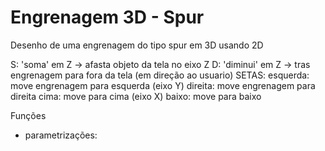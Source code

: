 # Engrenagem 3D - Spur

Desenho de uma engrenagem do tipo spur em 3D usando 2D

S: 'soma' em Z -> afasta objeto da tela no eixo Z
D: 'diminui' em Z -> tras engrenagem para fora da tela (em direção ao usuario)
SETAS:
esquerda: move engrenagem para esquerda (eixo Y)
direita: move engrenagem para direita
cima: move para cima (eixo X)
baixo: move para baixo

Funções
- parametrizações:
